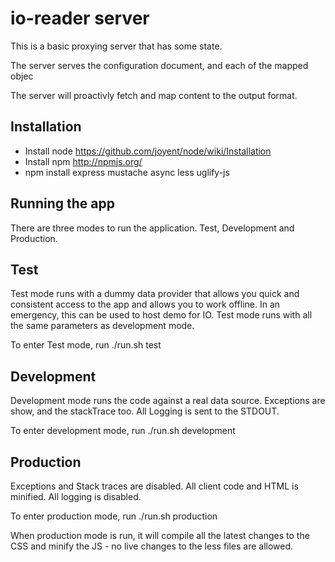 io-reader server
================

This is a basic proxying server that has some state.

The server serves the configuration document, and each of the mapped objec

The server will proactivly fetch and map content to the output format.

Installation
------------

*  Install node https://github.com/joyent/node/wiki/Installation
*  Install npm http://npmjs.org/
*  npm install express mustache async less uglify-js

Running the app
---------------

There are three modes to run the application. Test, Development and Production.

Test 
----

Test mode runs with a dummy data provider that allows you quick and consistent access to the app and allows you to work offline.
In an emergency, this can be used to host demo for IO.
Test mode runs with all the same parameters as development mode.

To enter Test mode, run ./run.sh test

Development
-----------
Development mode runs the code against a real data source.
Exceptions are show, and the stackTrace too.
All Logging is sent to the STDOUT.

To enter development mode, run ./run.sh development

Production
----------

Exceptions and Stack traces are disabled.
All client code and HTML is minified.
All logging is disabled.

To enter production mode, run ./run.sh production

When production mode is run, it will compile all the latest changes to the CSS and minify the JS - no live changes to the less files are allowed.
